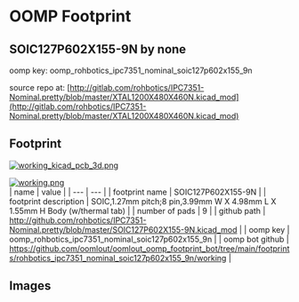 # OOMP Footprint  
## SOIC127P602X155-9N  by none  
  
oomp key: oomp_rohbotics_ipc7351_nominal_soic127p602x155_9n  
  
source repo at: [http://gitlab.com/rohbotics/IPC7351-Nominal.pretty/blob/master/XTAL1200X480X460N.kicad_mod](http://gitlab.com/rohbotics/IPC7351-Nominal.pretty/blob/master/XTAL1200X480X460N.kicad_mod)  
## Footprint  
  
[![working_kicad_pcb_3d.png](working_kicad_pcb_3d_600.png)](working_kicad_pcb_3d.png)  
  
[![working.png](working_600.png)](working.png)  
| name | value | 
| --- | --- | 
| footprint name | SOIC127P602X155-9N | 
| footprint description | SOIC,1.27mm pitch;8 pin,3.99mm W X 4.98mm L X 1.55mm H Body (w/thermal tab) | 
| number of pads | 9 | 
| github path | http://github.com/rohbotics/IPC7351-Nominal.pretty/blob/master/SOIC127P602X155-9N.kicad_mod | 
| oomp key | oomp_rohbotics_ipc7351_nominal_soic127p602x155_9n | 
| oomp bot github | https://github.com/oomlout/oomlout_oomp_footprint_bot/tree/main/footprints/rohbotics_ipc7351_nominal_soic127p602x155_9n/working | 
## Images  
